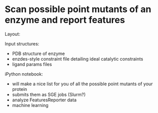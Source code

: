 # Scan possible point mutants of an enzyme and report features 

Layout: 

Input structures:

+ PDB structure of enzyme 
+ enzdes-style constraint file detailing ideal catalytic constraints 
+ ligand params files 

iPython notebook: 

+ will make a nice list for you of all the possible point mutants of your protein 
+ submits them as SGE jobs (Slurm?) 
+ analyze FeaturesReporter data 
+ machine learning 
